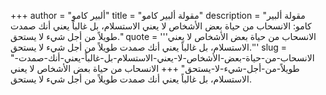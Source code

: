 +++
author = "ألبير كامو"
title = "مقولة ألبير كامو"
description = "مقولة ألبير كامو: الانسحاب من حياة بعض الأشخاص لا يعني الاستسلام، بل غالباً يعني أنك صمدت طويلاً من أجل شيء لا يستحق."
quote = '''الانسحاب من حياة بعض الأشخاص لا يعني الاستسلام، بل غالباً يعني أنك صمدت طويلاً من أجل شيء لا يستحق.'''
slug = "الانسحاب-من-حياة-بعض-الأشخاص-لا-يعني-الاستسلام-بل-غالباً-يعني-أنك-صمدت-طويلاً-من-أجل-شيء-لا-يستحق"
+++
الانسحاب من حياة بعض الأشخاص لا يعني الاستسلام، بل غالباً يعني أنك صمدت طويلاً من أجل شيء لا يستحق.
